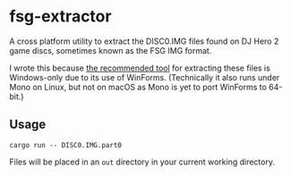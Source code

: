# fsg-extractor

A cross platform utility to extract the DISC0.IMG files found on DJ Hero 2 game discs, sometimes known as the FSG IMG format.

I wrote this because [the recommended tool](https://github.com/maxton/GameArchives) for extracting these files is Windows-only due to its use of WinForms. (Technically it also runs under Mono on Linux, but not on macOS as Mono is yet to port WinForms to 64-bit.)

## Usage
```
cargo run -- DISC0.IMG.part0
```
Files will be placed in an `out` directory in your current working directory.
